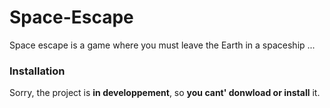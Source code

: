 # Space-Escape
Space escape is a game where you must leave the Earth in a spaceship ...

### Installation
Sorry, the project is **in developpement**, so **you cant' donwload or install** it.
